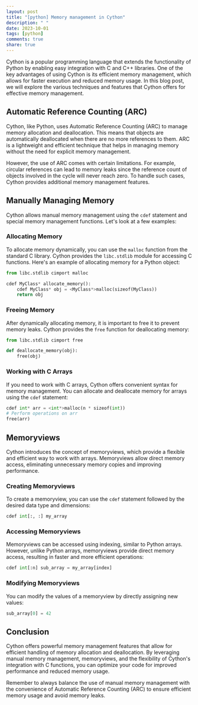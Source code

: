 ```yaml
---
layout: post
title: "[python] Memory management in Cython"
description: " "
date: 2023-10-01
tags: [python]
comments: true
share: true
---
```


Cython is a popular programming language that extends the functionality of Python by enabling easy integration with C and C++ libraries. One of the key advantages of using Cython is its efficient memory management, which allows for faster execution and reduced memory usage. In this blog post, we will explore the various techniques and features that Cython offers for effective memory management.

## Automatic Reference Counting (ARC)

Cython, like Python, uses Automatic Reference Counting (ARC) to manage memory allocation and deallocation. This means that objects are automatically deallocated when there are no more references to them. ARC is a lightweight and efficient technique that helps in managing memory without the need for explicit memory management.

However, the use of ARC comes with certain limitations. For example, circular references can lead to memory leaks since the reference count of objects involved in the cycle will never reach zero. To handle such cases, Cython provides additional memory management features.

## Manually Managing Memory

Cython allows manual memory management using the `cdef` statement and special memory management functions. Let's look at a few examples:

### Allocating Memory

To allocate memory dynamically, you can use the `malloc` function from the standard C library. Cython provides the `libc.stdlib` module for accessing C functions. Here's an example of allocating memory for a Python object:

```python
from libc.stdlib cimport malloc

cdef MyClass* allocate_memory():
    cdef MyClass* obj = <MyClass*>malloc(sizeof(MyClass))
    return obj
```

### Freeing Memory

After dynamically allocating memory, it is important to free it to prevent memory leaks. Cython provides the `free` function for deallocating memory:

```python
from libc.stdlib cimport free

def deallocate_memory(obj):
    free(obj)
```

### Working with C Arrays

If you need to work with C arrays, Cython offers convenient syntax for memory management. You can allocate and deallocate memory for arrays using the `cdef` statement:

```python
cdef int* arr = <int*>malloc(n * sizeof(int))
# Perform operations on arr
free(arr)
```

## Memoryviews

Cython introduces the concept of memoryviews, which provide a flexible and efficient way to work with arrays. Memoryviews allow direct memory access, eliminating unnecessary memory copies and improving performance.

### Creating Memoryviews

To create a memoryview, you can use the `cdef` statement followed by the desired data type and dimensions:

```python
cdef int[:, :] my_array
```

### Accessing Memoryviews

Memoryviews can be accessed using indexing, similar to Python arrays. However, unlike Python arrays, memoryviews provide direct memory access, resulting in faster and more efficient operations:

```python
cdef int[:n] sub_array = my_array[index]
```

### Modifying Memoryviews

You can modify the values of a memoryview by directly assigning new values:

```python
sub_array[0] = 42
```

## Conclusion

Cython offers powerful memory management features that allow for efficient handling of memory allocation and deallocation. By leveraging manual memory management, memoryviews, and the flexibility of Cython's integration with C functions, you can optimize your code for improved performance and reduced memory usage.

Remember to always balance the use of manual memory management with the convenience of Automatic Reference Counting (ARC) to ensure efficient memory usage and avoid memory leaks.